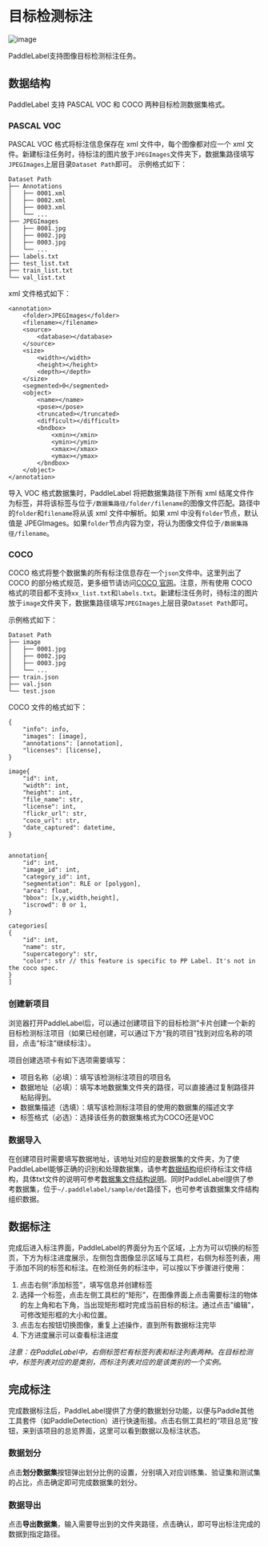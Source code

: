 # 目标检测标注

![image](https://user-images.githubusercontent.com/29757093/182841361-eb53e726-fa98-4e02-88ba-30172efac8eb.png)


PaddleLabel支持图像目标检测标注任务。



## <div id="test2">数据结构</div>

PaddleLabel 支持 PASCAL VOC 和 COCO 两种目标检测数据集格式。

### PASCAL VOC

PASCAL VOC 格式将标注信息保存在 xml 文件中，每个图像都对应一个 xml 文件。新建标注任务时，待标注的图片放于`JPEGImages`文件夹下，数据集路径填写`JPEGImages`上层目录`Dataset Path`即可。
示例格式如下：

```shell
Dataset Path
├── Annotations
│   ├── 0001.xml
│   ├── 0002.xml
│   ├── 0003.xml
│   └── ...
├── JPEGImages
│   ├── 0001.jpg
│   ├── 0002.jpg
│   ├── 0003.jpg
│   └── ...
├── labels.txt
├── test_list.txt
├── train_list.txt
└── val_list.txt
```

xml 文件格式如下：

```text
<annotation>
	<folder>JPEGImages</folder>
	<filename></filename>
	<source>
		<database></database>
	</source>
	<size>
		<width></width>
		<height></height>
		<depth></depth>
	</size>
	<segmented>0</segmented>
	<object>
		<name></name>
		<pose></pose>
		<truncated></truncated>
		<difficult></difficult>
		<bndbox>
			<xmin></xmin>
			<ymin></ymin>
			<xmax></xmax>
			<ymax></ymax>
		</bndbox>
	</object>
</annotation>
```

导入 VOC 格式数据集时，PaddleLabel 将把数据集路径下所有 xml 结尾文件作为标签，并将该标签与位于`/数据集路径/folder/filename`的图像文件匹配。路径中的`folder`和`filename`将从该 xml 文件中解析。如果 xml 中没有`folder`节点，默认值是 JPEGImages。如果`folder`节点内容为空，将认为图像文件位于`/数据集路径/filename`。

### COCO

COCO 格式将整个数据集的所有标注信息存在一个`json`文件中。这里列出了 COCO 的部分格式规范，更多细节请访问[COCO 官网](https://cocodataset.org/#format-data)。注意，所有使用 COCO 格式的项目都不支持`xx_list.txt`和`labels.txt`。新建标注任务时，待标注的图片放于`image`文件夹下，数据集路径填写`JPEGImages`上层目录`Dataset Path`即可。

示例格式如下：

```shell
Dataset Path
├── image
│   ├── 0001.jpg
│   ├── 0002.jpg
│   ├── 0003.jpg
│   └── ...
├── train.json
├── val.json
└── test.json
```

COCO 文件的格式如下：

```text
{
    "info": info,
    "images": [image],
    "annotations": [annotation],
    "licenses": [license],
}

image{
    "id": int,
    "width": int,
    "height": int,
    "file_name": str,
    "license": int,
    "flickr_url": str,
    "coco_url": str,
    "date_captured": datetime,
}


annotation{
    "id": int,
    "image_id": int,
    "category_id": int,
    "segmentation": RLE or [polygon],
    "area": float,
    "bbox": [x,y,width,height],
    "iscrowd": 0 or 1,
}

categories[
{
	"id": int,
	"name": str,
	"supercategory": str,
	"color": str // this feature is specific to PP Label. It's not in the coco spec.
}
]
```

### 创建新项目

浏览器打开PaddleLabel后，可以通过创建项目下的目标检测”卡片创建一个新的目标检测标注项目（如果已经创建，可以通过下方“我的项目”找到对应名称的项目，点击“标注”继续标注）。


项目创建选项卡有如下选项需要填写：

- 项目名称（必填）：填写该检测标注项目的项目名
- 数据地址（必填）：填写本地数据集文件夹的路径，可以直接通过复制路径并粘贴得到。
- 数据集描述（选填）：填写该检测标注项目的使用的数据集的描述文字
- 标签格式（必选）：选择该任务的数据集格式为COCO还是VOC

### 数据导入

在创建项目时需要填写数据地址，该地址对应的是数据集的文件夹，为了使PaddleLabel能够正确的识别和处理数据集，请参考[数据结构](#test2)组织待标注文件结构，具体txt文件的说明可参考[数据集文件结构说明](dataset_file_structure.md)。同时PaddleLabel提供了参考数据集，位于`~/.paddlelabel/sample/det`路径下，也可参考该数据集文件结构组织数据。

## 数据标注

完成后进入标注界面，PaddleLabel的界面分为五个区域，上方为可以切换的标签页，下方为标注进度展示，左侧包含图像显示区域与工具栏，右侧为标签列表，用于添加不同的标签和标注。在检测任务的标注中，可以按以下步骤进行使用：

1. 点击右侧“添加标签”，填写信息并创建标签
2. 选择一个标签，点击左侧工具栏的“矩形”，在图像界面上点击需要标注的物体的左上角和右下角，当出现矩形框时完成当前目标的标注。通过点击"编辑"，可修改矩形框的大小和位置。
3. 点击左右按钮切换图像，重复上述操作，直到所有数据标注完毕
4. 下方进度展示可以查看标注进度

*注意：在PaddleLabel中，右侧标签栏有标签列表和标注列表两种。在目标检测中，标签列表对应的是类别，而标注列表对应的是该类别的一个实例。*

## 完成标注

完成数据标注后，PaddleLabel提供了方便的数据划分功能，以便与Paddle其他工具套件（如PaddleDetection）进行快速衔接。点击右侧工具栏的“项目总览”按钮，来到该项目的总览界面，这里可以看到数据以及标注状态。


### 数据划分

点击**划分数据集**按钮弹出划分比例的设置，分别填入对应训练集、验证集和测试集的占比，点击确定即可完成数据集的划分。

### 数据导出

点击**导出数据集**，输入需要导出到的文件夹路径，点击确认，即可导出标注完成的数据到指定路径。
